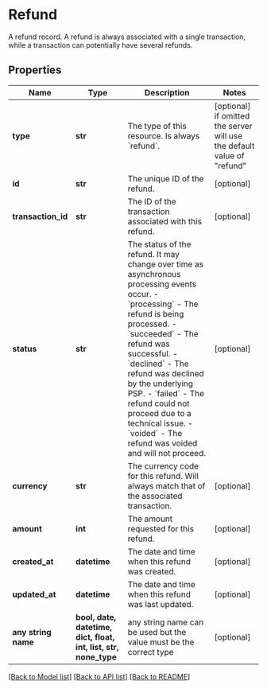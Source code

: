 # Refund

A refund record.  A refund is always associated with a single transaction, while a transaction can potentially have several refunds.

## Properties
Name | Type | Description | Notes
------------ | ------------- | ------------- | -------------
**type** | **str** | The type of this resource. Is always &#x60;refund&#x60;. | [optional]  if omitted the server will use the default value of "refund"
**id** | **str** | The unique ID of the refund. | [optional] 
**transaction_id** | **str** | The ID of the transaction associated with this refund. | [optional] 
**status** | **str** | The status of the refund. It may change over time as asynchronous processing events occur.  - &#x60;processing&#x60; - The refund is being processed. - &#x60;succeeded&#x60; - The refund was successful. - &#x60;declined&#x60; - The refund was declined by the underlying PSP. - &#x60;failed&#x60; - The refund could not proceed due to a technical issue. - &#x60;voided&#x60; - The refund was voided and will not proceed. | [optional] 
**currency** | **str** | The currency code for this refund. Will always match that of the associated transaction. | [optional] 
**amount** | **int** | The amount requested for this refund. | [optional] 
**created_at** | **datetime** | The date and time when this refund was created. | [optional] 
**updated_at** | **datetime** | The date and time when this refund was last updated. | [optional] 
**any string name** | **bool, date, datetime, dict, float, int, list, str, none_type** | any string name can be used but the value must be the correct type | [optional]

[[Back to Model list]](../README.md#documentation-for-models) [[Back to API list]](../README.md#documentation-for-api-endpoints) [[Back to README]](../README.md)


